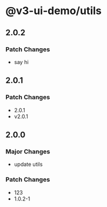 # @v3-ui-demo/utils

## 2.0.2

### Patch Changes

- say hi

## 2.0.1

### Patch Changes

- 2.0.1
- v2.0.1

## 2.0.0

### Major Changes

- update utils

### Patch Changes

- 123
- 1.0.2-1
